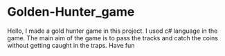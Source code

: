 # Golden-Hunter_game
Hello, I made a gold hunter game in this project. I used c# language in the game. The main aim of the game is to pass the tracks and catch the coins without getting caught in the traps. Have fun
